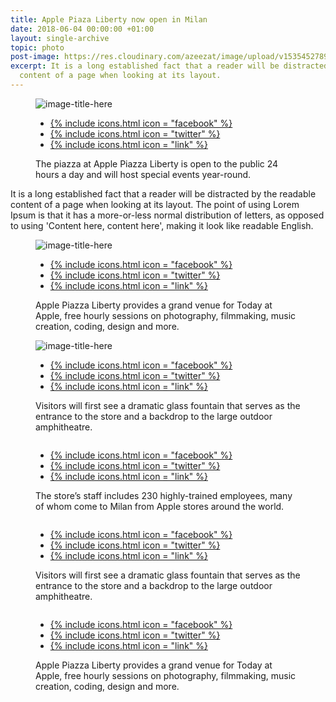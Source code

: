 ```yaml
---
title: Apple Piaza Liberty now open in Milan
date: 2018-06-04 00:00:00 +01:00
layout: single-archive
topic: photo
post-image: https://res.cloudinary.com/azeezat/image/upload/v1535452789/newsroom/apple-piazza-liberty1.jpg
excerpt: It is a long established fact that a reader will be distracted by the readable
  content of a page when looking at its layout.
---
```


<figure>
        <img src="https://res.cloudinary.com/azeezat/image/upload/v1535465976/apple-piazza-liberty4.jpg" alt="image-title-here">
        <div>
            <ul>
                <li> <a href=""> {% include icons.html icon = "facebook" %}</a> </li>
                <li> <a href="">{% include icons.html icon = "twitter" %}</a> </li>
                <li> <a href="">{% include icons.html icon = "link" %}</a> </li>
            </ul>
        </div>
        <figcaption>
    The piazza at Apple Piazza Liberty is open to the public 24 hours a day and will host special events year-round. 
        </figcaption>
    </figure>

It is a long established fact that a reader will be distracted by the readable content of a page when looking at its layout. The point of using Lorem Ipsum is that it has a more-or-less normal distribution of letters, as opposed to using 'Content here, content here', making it look like readable English. 

<figure>
        <img src="https://res.cloudinary.com/azeezat/image/upload/v1535453122/newsroom/apple-piazza-liberty2.jpg" alt="image-title-here">
        <div>
            <ul>
                <li> <a href=""> {% include icons.html icon = "facebook" %}</a> </li>
                <li> <a href="">{% include icons.html icon = "twitter" %}</a> </li>
                <li> <a href="">{% include icons.html icon = "link" %}</a> </li>
            </ul>
        </div>
        <figcaption>
        Apple Piazza Liberty provides a grand venue for Today at Apple, free hourly sessions on photography, filmmaking, music creation, coding, design and more.
        </figcaption>
    </figure>

<figure>
        <img src="https://res.cloudinary.com/azeezat/image/upload/v1535453122/newsroom/apple-piazza-liberty2.jpg" alt="image-title-here">
        <div>
            <ul>
                <li> <a href=""> {% include icons.html icon = "facebook" %}</a> </li>
                <li> <a href="">{% include icons.html icon = "twitter" %}</a> </li>
                <li> <a href="">{% include icons.html icon = "link" %}</a> </li>
            </ul>
        </div>
        <figcaption>
        Visitors will first see a dramatic glass fountain that serves as the entrance to the store and a backdrop to the large outdoor amphitheatre. 
        </figcaption>
    </figure>

<figure>
        <img src="https://res.cloudinary.com/azeezat/image/upload/v1535453312/newsroom/apple-piazza-liberty3.jpg" alt="">
        <div>
            <ul>
                <li> <a href=""> {% include icons.html icon = "facebook" %}</a> </li>
                <li> <a href="">{% include icons.html icon = "twitter" %}</a> </li>
                <li> <a href="">{% include icons.html icon = "link" %}</a> </li>
            </ul>
        </div>
        <figcaption>
        The store’s staff includes 230 highly-trained employees, many of whom come to Milan from Apple stores around the world.
        </figcaption>
    </figure>

<figure>
        <img src="/uploads/post-image/apple-piazza-liberty2.jpg" alt="">
        <div>
            <ul>
                <li> <a href=""> {% include icons.html icon = "facebook" %}</a> </li>
                <li> <a href="">{% include icons.html icon = "twitter" %}</a> </li>
                <li> <a href="">{% include icons.html icon = "link" %}</a> </li>
            </ul>
        </div>
        <figcaption>
        Visitors will first see a dramatic glass fountain that serves as the entrance to the store and a backdrop to the large outdoor amphitheatre. 
        </figcaption>
    </figure>

<figure>
        <img src="https://res.cloudinary.com/azeezat/image/upload/v1535452789/newsroom/apple-piazza-liberty1.jpg" alt="">
        <div>
            <ul>
                <li> <a href=""> {% include icons.html icon = "facebook" %}</a> </li>
                <li> <a href="">{% include icons.html icon = "twitter" %}</a> </li>
                <li> <a href="">{% include icons.html icon = "link" %}</a> </li>
            </ul>
        </div>
        <figcaption>
        Apple Piazza Liberty provides a grand venue for Today at Apple, free hourly sessions on photography, filmmaking, music creation, coding, design and more. 
        </figcaption>
    </figure>